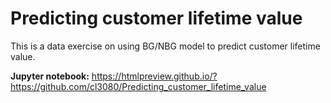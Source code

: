 # Predicting customer lifetime value

This is a data exercise on using BG/NBG model to predict customer lifetime value.

**Jupyter notebook:** https://htmlpreview.github.io/?https://github.com/cl3080/Predicting_customer_lifetime_value
